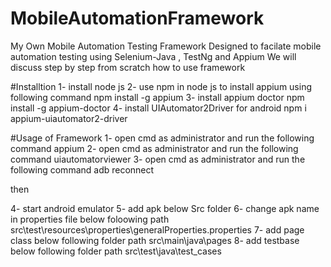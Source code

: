 # MobileAutomationFramework
My Own Mobile Automation Testing Framework Designed to facilate mobile automation testing using Selenium-Java , TestNg and Appium
We will discuss step by step from scratch how to use framework

#Installtion
1- install node js 
2- use npm in node js to install appium using following command
npm install -g appium
3- install appium doctor
npm install -g appium-doctor
4- install UIAutomator2Driver for android
npm i appium-uiautomator2-driver

#Usage of Framework
1- open cmd as administrator and run the following command
appium
2- open cmd as administrator and run the following command
uiautomatorviewer
3- open cmd as administrator and run the following command
adb reconnect

then

4- start android emulator
5- add apk below Src folder
6- change apk name in properties file below foloowing path
src\test\resources\properties\generalProperties.properties
7- add page class below following folder path
src\main\java\pages
8- add testbase below following folder path
src\test\java\test_cases


